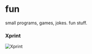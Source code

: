 # fun

small programs, games, jokes. fun stuff.


### Xprint

![Xprint](https://i.imgur.com/cFUJSdQ.png)
